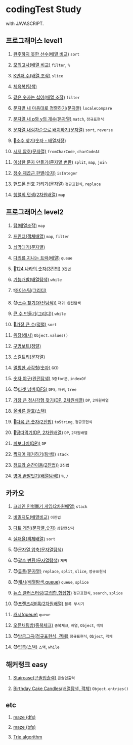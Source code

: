 # codingTest Study

with JAVASCRIPT.

## 프로그래머스 level1

1. [완주하지 못한 선수(배열 비교)](https://github.com/taenykim/codeingTest/blob/master/level1/1.md) `sort`

2. [모의고사(배열 비교)](https://github.com/taenykim/codeingTest/blob/master/level1/2.md) `filter`, `%`

3. [K번째 수(배열 조작)](https://github.com/taenykim/codeingTest/blob/master/level1/3.md) `slice`

4. [체육복(탐색)](https://github.com/taenykim/codeingTest/blob/master/level1/4.md)

5. [같은 숫자는 싫어(배열 조작)](https://github.com/taenykim/codeingTest/blob/master/level1/5.md) `filter`

6. [문자열 내 마음대로 정렬하기(문자열)](https://github.com/taenykim/codeingTest/blob/master/level1/6.md) `localeCompare`

7. [문자열 내 p와 y의 개수(문자열)](https://github.com/taenykim/codeingTest/blob/master/level1/7.md) `match`, `정규표현식`

8. [문자열 내림차순으로 배치하기(문자열)](https://github.com/taenykim/codeingTest/blob/master/level1/8.md) `sort`, `reverse`

9. 🤔[소수 찾기(숫자 - 배열저장)](https://github.com/taenykim/codeingTest/blob/master/level1/9.md)

10. [시저 암호(문자열)](https://github.com/taenykim/codeingTest/blob/master/level1/10.md) `fromCharCode`, `charCodeAt`

11. [이상한 문자 만들기(문자열 변환)](https://github.com/taenykim/codeingTest/blob/master/level1/11.md) `split`, `map`, `join`

12. [정수 제곱근 판별(숫자)](https://github.com/taenykim/codeingTest/blob/master/level1/12.md) `isInteger`

13. [핸드폰 번호 가리기(문자열)](https://github.com/taenykim/codeingTest/blob/master/level1/13.md) `정규표현식`, `replace`

14. [행렬의 덧셈(2차원배열)](https://github.com/taenykim/codeingTest/blob/master/level1/14.md) `map`

## 프로그래머스 level2

1. [탑(배열조작)](https://github.com/taenykim/codeingTest/blob/master/level2/1.md) `map`

2. [프린터(객체배열)](https://github.com/taenykim/codeingTest/blob/master/level2/2.md) `map`, `filter`

3. [쇠막대기(문자열)](https://github.com/taenykim/codeingTest/blob/master/level2/3.md)

4. [다리를 지나는 트럭(배열)](https://github.com/taenykim/codeingTest/blob/master/level2/4.md) `queue`

5. 🤔[124 나라의 숫자(3진법)](https://github.com/taenykim/codeingTest/blob/master/level2/5.md) `3진법`

6. [기능개발(배열탐색)](https://github.com/taenykim/codeingTest/blob/master/level2/6.md) `while`

7. ❗️[조이스틱(그리디)](https://github.com/taenykim/codeingTest/blob/master/level2/7.md)

8. 😈[소수 찾기(완전탐색))](https://github.com/taenykim/codeingTest/blob/master/level2/8.md) `재귀 완전탐색`

9. [큰 수 만들기(그리디))](https://github.com/taenykim/codeingTest/blob/master/level2/9.md) `while`

10. 🤔[가장 큰 수(정렬)](https://github.com/taenykim/codeingTest/blob/master/level2/10.md) `sort`

11. [위장(해시)](https://github.com/taenykim/codeingTest/blob/master/level2/11.md) `Object.values()`

12. [구명보트(정렬)](https://github.com/taenykim/codeingTest/blob/master/level2/12.md)

13. [스킬트리(문자열)](https://github.com/taenykim/codeingTest/blob/master/level2/13.md)

14. [멀쩡한 사각형(숫자)](https://github.com/taenykim/codeingTest/blob/master/level2/14.md) `GCD`

15. [숫자 야구(완전탐색)](https://github.com/taenykim/codeingTest/blob/master/level2/15.md) `3중for문`, `indexOf`

16. 😈[타겟 넘버(DFS)](https://github.com/taenykim/codeingTest/blob/master/level2/16.md) `DFS`, `재귀`, `tree`

17. [가장 큰 정사각형 찾기(DP, 2차원배열)](https://github.com/taenykim/codeingTest/blob/master/level2/17.md) `DP`, `2차원배열`

18. [올바른 괄호(스택)](https://github.com/taenykim/codeingTest/blob/master/level2/18.md)

19. 🤔[다음 큰 숫자(2진법)](https://github.com/taenykim/codeingTest/blob/master/level2/19.md) `toString`, `정규표현식`

20. 🤔[땅따먹기(DP, 2차원배열)](https://github.com/taenykim/codeingTest/blob/master/level2/20.md) `DP`, `2차원배열`

21. [피보나치(DP))](https://github.com/taenykim/codeingTest/blob/master/level2/21.md) `DP`

22. [짝지어 제거하기(탐색))](https://github.com/taenykim/codeingTest/blob/master/level2/22.md) `stack`

23. [점프와 순간이동(2진법))](https://github.com/taenykim/codeingTest/blob/master/level2/23.md) `2진법`

24. [영어 끝말잇기(배열탐색))](https://github.com/taenykim/codeingTest/blob/master/level2/24.md) `%`, `/`

## 카카오

1. [크레인 인형뽑기 게임(2차원배열)](https://github.com/taenykim/codingTest/blob/master/kakao/1.md) `stack`

2. [비밀지도(배열비교)](https://github.com/taenykim/codingTest/blob/master/kakao/2.md) `이진법`

3. [다트 게임(문자열,숫자)](https://github.com/taenykim/codingTest/blob/master/kakao/3.md) `삼항연산자`

4. [실패율(객체배열)](https://github.com/taenykim/codingTest/blob/master/kakao/4.md) `sort`

5. 😈[문자열 압축(문자열탐색)](https://github.com/taenykim/codingTest/blob/master/kakao/5.md)

6. 😈[괄호 변환(문자열탐색)](https://github.com/taenykim/codingTest/blob/master/kakao/6.md) `재귀`

7. 😈[튜플(문자열)](https://github.com/taenykim/codingTest/blob/master/kakao/7.md) `replace`, `split`, `slice`, `정규표현식`

8. 😈[캐시(배열탐색,queue)](https://github.com/taenykim/codingTest/blob/master/kakao/8.md) `queue`, `splice`

9. [뉴스 클러스터링(교집합,합집합)](https://github.com/taenykim/codingTest/blob/master/kakao/9.md) `정규표현식`, `search`, `splice`

10. 😈[프렌즈4블록(2차원배열)](https://github.com/taenykim/codingTest/blob/master/kakao/10.md) `블록 부시기`

11. [캐시(queue)](https://github.com/taenykim/codingTest/blob/master/kakao/11.md) `queue`

12. [오픈채팅방(중복체크)](https://github.com/taenykim/codingTest/blob/master/kakao/12.md) `중복체크`, `배열`, `Object`, `객체`

13. 😈[방금그곡(정규표현식, 객체)](https://github.com/taenykim/codingTest/blob/master/kakao/13.md) `정규표현식`, `Object`, `객체`

14. 😈[압축(스택)](https://github.com/taenykim/codingTest/blob/master/kakao/14.md) `스택`, `while`

## 해커랭크 easy

1. [Staircase(콘솔입출력)](https://github.com/taenykim/codingTest/blob/master/easy/1.md) `콘솔입출력`

2. [Birthday Cake Candles(배열탐색, 객체)](https://github.com/taenykim/codingTest/blob/master/easy/2.md) `Object.entries()`

## etc

1. [maze (dfs)](https://github.com/taenykim/codingTest/blob/master/etc/dfs.md)

2. [maze (bfs)](https://github.com/taenykim/codingTest/blob/master/etc/bfs.md)

3. [Trie algorithm](https://github.com/taenykim/codingTest/blob/master/etc/trie.md)
